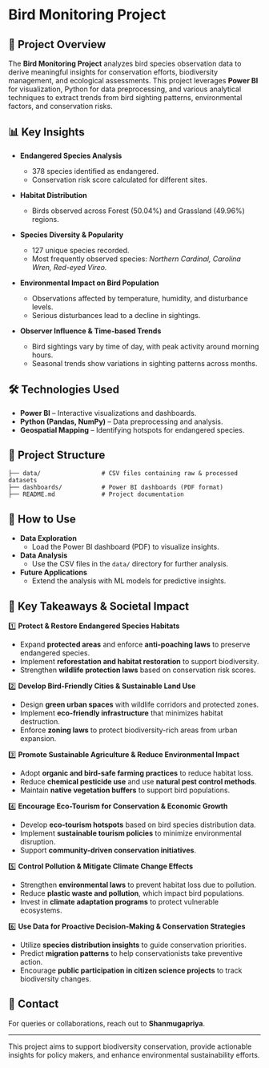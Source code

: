 # Bird Monitoring Project

## 📌 Project Overview
The **Bird Monitoring Project** analyzes bird species observation data to derive meaningful insights for conservation efforts, biodiversity management, and ecological assessments. This project leverages **Power BI** for visualization, Python for data preprocessing, and various analytical techniques to extract trends from bird sighting patterns, environmental factors, and conservation risks.

## 📊 Key Insights
- **Endangered Species Analysis**
  - 378 species identified as endangered.
  - Conservation risk score calculated for different sites.
  
- **Habitat Distribution**
  - Birds observed across Forest (50.04%) and Grassland (49.96%) regions.
  
- **Species Diversity & Popularity**
  - 127 unique species recorded.
  - Most frequently observed species: *Northern Cardinal, Carolina Wren, Red-eyed Vireo.*
  
- **Environmental Impact on Bird Population**
  - Observations affected by temperature, humidity, and disturbance levels.
  - Serious disturbances lead to a decline in sightings.
  
- **Observer Influence & Time-based Trends**
  - Bird sightings vary by time of day, with peak activity around morning hours.
  - Seasonal trends show variations in sighting patterns across months.
  
## 🛠️ Technologies Used
- **Power BI** – Interactive visualizations and dashboards.
- **Python (Pandas, NumPy)** – Data preprocessing and analysis.
- **Geospatial Mapping** – Identifying hotspots for endangered species.

## 📂 Project Structure
```
├── data/                 # CSV files containing raw & processed datasets
├── dashboards/           # Power BI dashboards (PDF format)
├── README.md             # Project documentation
```

## 🚀 How to Use
- **Data Exploration**
  - Load the Power BI dashboard (PDF) to visualize insights.
- **Data Analysis**
  - Use the CSV files in the `data/` directory for further analysis.
- **Future Applications**
  - Extend the analysis with ML models for predictive insights.

## 📌 Key Takeaways & Societal Impact
1️⃣ **Protect & Restore Endangered Species Habitats**  
   - Expand **protected areas** and enforce **anti-poaching laws** to preserve endangered species.  
   - Implement **reforestation and habitat restoration** to support biodiversity.  
   - Strengthen **wildlife protection laws** based on conservation risk scores.  

2️⃣ **Develop Bird-Friendly Cities & Sustainable Land Use**  
   - Design **green urban spaces** with wildlife corridors and protected zones.  
   - Implement **eco-friendly infrastructure** that minimizes habitat destruction.  
   - Enforce **zoning laws** to protect biodiversity-rich areas from urban expansion.  

3️⃣ **Promote Sustainable Agriculture & Reduce Environmental Impact**  
   - Adopt **organic and bird-safe farming practices** to reduce habitat loss.  
   - Reduce **chemical pesticide use** and use **natural pest control methods**.  
   - Maintain **native vegetation buffers** to support bird populations.  

4️⃣ **Encourage Eco-Tourism for Conservation & Economic Growth**  
   - Develop **eco-tourism hotspots** based on bird species distribution data.  
   - Implement **sustainable tourism policies** to minimize environmental disruption.  
   - Support **community-driven conservation initiatives**.  

5️⃣ **Control Pollution & Mitigate Climate Change Effects**  
   - Strengthen **environmental laws** to prevent habitat loss due to pollution.  
   - Reduce **plastic waste and pollution**, which impact bird populations.  
   - Invest in **climate adaptation programs** to protect vulnerable ecosystems.  

6️⃣ **Use Data for Proactive Decision-Making & Conservation Strategies**  
   - Utilize **species distribution insights** to guide conservation priorities.  
   - Predict **migration patterns** to help conservationists take preventive action.  
   - Encourage **public participation in citizen science projects** to track biodiversity changes.  

## 📧 Contact
For queries or collaborations, reach out to **Shanmugapriya**.

---
This project aims to support biodiversity conservation, provide actionable insights for policy makers, and enhance environmental sustainability efforts.

